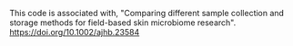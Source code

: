 This code is associated with, "Comparing different sample collection and storage methods for field-based skin microbiome research". 
https://doi.org/10.1002/ajhb.23584


